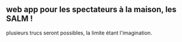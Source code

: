 ## web app pour les spectateurs à la maison, les SALM !

plusieurs trucs seront possibles, la limite étant l'imagination.